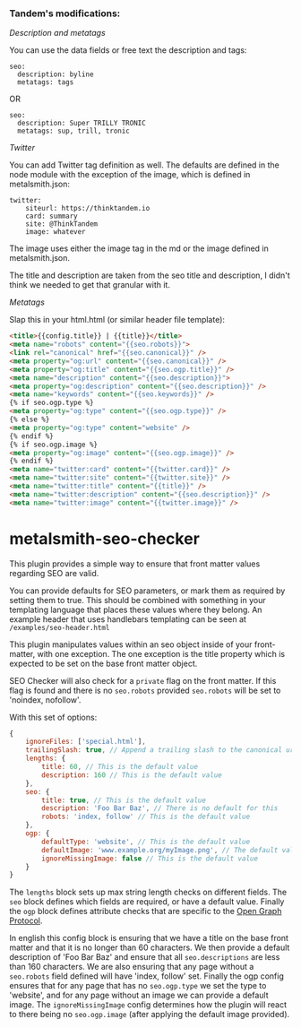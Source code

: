 ### Tandem's modifications:

*Description and metatags*

You can use the data fields or free text the description and tags:
```
seo:
  description: byline
  metatags: tags
```
OR
```
seo:
  description: Super TRILLY TRONIC
  metatags: sup, trill, tronic
```

*Twitter*

You can add Twitter tag definition as well.  The defaults are defined in the node module with the exception of the image, which is defined in metalsmith.json:

```
twitter:
    siteurl: https://thinktandem.io
    card: summary
    site: @ThinkTandem
    image: whatever
```
The image uses either the image tag in the md or the image defined in metalsmith.json.

The title and description are taken from the seo title and description, I didn't think we needed to get that granular with it.

*Metatags*

Slap this in your html.html (or similar header file template):

```html
<title>{{config.title}} | {{title}}</title>
<meta name="robots" content="{{seo.robots}}">
<link rel="canonical" href="{{seo.canonical}}" />
<meta property="og:url" content="{{seo.canonical}}" />
<meta property="og:title" content="{{seo.ogp.title}}" />
<meta name="description" content="{{seo.description}}">
<meta property="og:description" content="{{seo.description}}" />
<meta name="keywords" content="{{seo.keywords}}" />
{% if seo.ogp.type %}
<meta property="og:type" content="{{seo.ogp.type}}" />
{% else %}
<meta property="og:type" content="website" />
{% endif %}
{% if seo.ogp.image %}
<meta property="og:image" content="{{seo.ogp.image}}" />
{% endif %}
<meta name="twitter:card" content="{{twitter.card}}" />
<meta name="twitter:site" content="{{twitter.site}}" />
<meta name="twitter:title" content="{{title}}" />
<meta name="twitter:description" content="{{seo.description}}" />
<meta name="twitter:image" content="{{twitter.image}}" />
```

metalsmith-seo-checker
==========================

This plugin provides a simple way to ensure that front matter values regarding SEO are valid.

You can provide defaults for SEO parameters, or mark them as required by setting them to true.
This should be combined with something in your templating language that places these values
where they belong. An example header that uses handlebars templating can be seen at
`/examples/seo-header.html`

This plugin manipulates values within an seo object inside of your front-matter, with one
exception. The one exception is the title property which is expected to be set on the base
front matter object.

SEO Checker will also check for a `private` flag on the front matter. If this flag is found
and there is no `seo.robots` provided `seo.robots` will be set to 'noindex, nofollow'.

With this set of options:

```js
{
    ignoreFiles: ['special.html'],
    trailingSlash: true, // Append a trailing slash to the canonical url
    lengths: {
        title: 60, // This is the default value
        description: 160 // This is the default value
    },
    seo: {
        title: true, // This is the default value
        description: 'Foo Bar Baz', // There is no default for this
        robots: 'index, follow' // This is the default value
    },
    ogp: {
        defaultType: 'website', // This is the default value
        defaultImage: 'www.example.org/myImage.png', // The default value for this is false
        ignoreMissingImage: false // This is the default value
    }
}
```

The `lengths` block sets up max string length checks on different fields. The `seo` block
defines which fields are required, or have a default value. Finally the `ogp` block
defines attribute checks that are specific to the [Open Graph Protocol](http://ogp.me).

In english this config block is ensuring that we have a title on the base front matter and
that it is no longer than 60 characters. We then provide a default description of 'Foo Bar
Baz' and ensure that all `seo.descriptions` are less than 160 characters. We are also
ensuring that any page without a `seo.robots` field defined will have 'index, follow' set.
Finally the ogp config ensures that for any page that has no `seo.ogp.type` we set the type
to 'website', and for any page without an image we can provide a default image. The
`ignoreMissingImage` config determines how the plugin will react to there being no
`seo.ogp.image` (after applying the default image provided).
